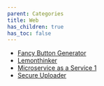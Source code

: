 ```yaml
---
parent: Categories
title: Web
has_children: true
has_toc: false
---
```


* [Fancy Button Generator](fbg.md)
* [Lemonthinker](lemonthinker.md)
* [Microservice as a Service 1](maas1.md)
* [Secure Uploader](secureuploader.md)

